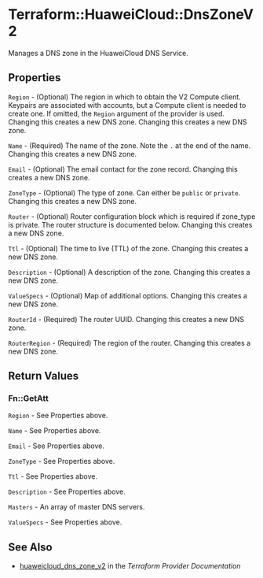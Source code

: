 # Terraform::HuaweiCloud::DnsZoneV2

Manages a DNS zone in the HuaweiCloud DNS Service.

## Properties

`Region` - (Optional) The region in which to obtain the V2 Compute client. Keypairs are associated with accounts, but a Compute client is needed to create one. If omitted, the `Region` argument of the provider is used. Changing this creates a new DNS zone. Changing this creates a new DNS zone.

`Name` - (Required) The name of the zone. Note the `.` at the end of the name. Changing this creates a new DNS zone.

`Email` - (Optional) The email contact for the zone record. Changing this creates a new DNS zone.

`ZoneType` - (Optional) The type of zone. Can either be `public` or `private`. Changing this creates a new DNS zone.

`Router` - (Optional) Router configuration block which is required if zone_type is private. The router structure is documented below.  Changing this creates a new DNS zone.

`Ttl` - (Optional) The time to live (TTL) of the zone. Changing this creates a new DNS zone.

`Description` - (Optional) A description of the zone. Changing this creates a new DNS zone.

`ValueSpecs` - (Optional) Map of additional options. Changing this creates a new DNS zone.

`RouterId` - (Required) The router UUID. Changing this creates a new DNS zone.

`RouterRegion` - (Required) The region of the router. Changing this creates a new DNS zone.


## Return Values

### Fn::GetAtt

`Region` - See Properties above.

`Name` - See Properties above.

`Email` - See Properties above.

`ZoneType` - See Properties above.

`Ttl` - See Properties above.

`Description` - See Properties above.

`Masters` - An array of master DNS servers.

`ValueSpecs` - See Properties above.

## See Also

* [huaweicloud_dns_zone_v2](https://www.terraform.io/docs/providers/huaweicloud/r/dns_zone_v2.html) in the _Terraform Provider Documentation_